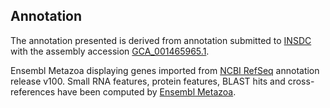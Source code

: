 **Annotation**
----------

The annotation presented is derived from annotation submitted to
[INSDC](http://www.insdc.org) with the assembly accession [GCA\_001465965.1](http://www.ebi.ac.uk/ena/data/view/GCA_001465965.1).

Ensembl Metazoa displaying genes imported from [NCBI RefSeq](https://www.ncbi.nlm.nih.gov/genome/annotation_euk/Polistes_dominula/100) annotation release v100.
Small RNA features, protein features, BLAST hits and cross-references have been
computed by [Ensembl Metazoa](https://metazoa.ensembl.org/info/genome/annotation/index.html).
